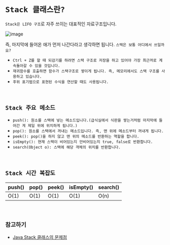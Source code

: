 # `Stack 클래스란?`

`Stack은 LIFO 구조`로 자주 쓰이는 대표적인 자료구조입니다. 

![image](https://user-images.githubusercontent.com/45676906/105798273-22b6a500-5fd5-11eb-80a7-4d374800bc09.png)

즉, 마지막에 들어온 애가 먼저 나간다라고 생각하면 됩니다. `스택은 보통 어디에서 쓰일까요?`

- `Ctrl + Z를 할 때 되감기를 하려면 스택 구조로 저장을 하고 있어야 가장 최근꺼로 계속돌아갈 수 있을 것입니다.`
- `재귀함수를 호출하면 함수가 스택구조로 쌓이게 됩니다. 즉, 메모리에서도 스택 구조를 사용하고 있습니다.`
- `후위 표기법으로 표현된 수식을 연산할 때도 사용됩니다.`

<br>

## `Stack 주요 메소드`

- `push(): 원소를 스택에 넣는 메소드입니다.(급식실에서 식판을 쌓는거처럼 마지막에 들어간 게 제일 위에 위치하게 됩니다.)`
- `pop(): 원소를 스택에서 꺼내는 메소드입니다. 즉, 맨 위에 메소드부터 꺼내게 됩니다.`
- `peek(): pop()을 하지 않고 맨 위의 메소드를 반환하는 역할을 합니다.`
- `isEmpty(): 현재 스택이 비어있는지 안비어있는지 true, false로 반환합니다.`
- `search(Object o): 스택에 해당 객체의 위치를 반환합니다.`

<br>

## `Stack 시간 복잡도`

|push()|pop()|peek()|isEmpty()|search()|
|------|-----|-----|-----|-----|
|O(1)|O(1)|O(1)|O(1)|O(n)|

<br>

## `참고하기`

- [Java Stack 클래스의 문제점](https://github.com/wjdrbs96/Today-I-Learn/blob/master/Java/Collection/Stack%20%ED%81%B4%EB%9E%98%EC%8A%A4%EB%9E%80%3F.md)